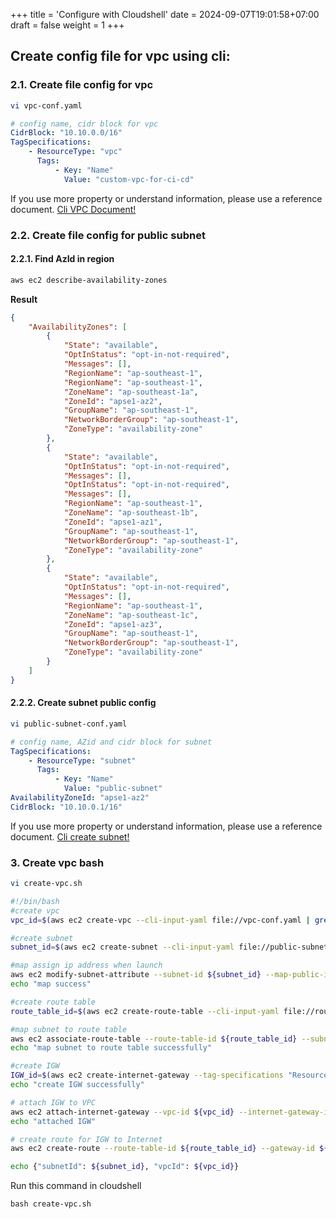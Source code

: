 +++
title = 'Configure with Cloudshell'
date = 2024-09-07T19:01:58+07:00
draft = false
weight = 1
+++

## Create config file for vpc using cli:

### 2.1. Create file config for vpc

```bash
vi vpc-conf.yaml
```

```yaml
# config name, cidr block for vpc
CidrBlock: "10.10.0.0/16"
TagSpecifications:
    - ResourceType: "vpc"
      Tags:
          - Key: "Name"
            Value: "custom-vpc-for-ci-cd"
```

If you use more property or understand information, please use a reference document. [Cli VPC Document!](https://docs.aws.amazon.com/cli/latest/reference/ec2/create-vpc.html)

### 2.2. Create file config for public subnet

#### 2.2.1. Find AzId in region

```bash
aws ec2 describe-availability-zones
```

**Result**
```JSON
{
    "AvailabilityZones": [
        {
            "State": "available",
            "OptInStatus": "opt-in-not-required",
            "Messages": [],
            "RegionName": "ap-southeast-1",
            "RegionName": "ap-southeast-1",
            "ZoneName": "ap-southeast-1a",
            "ZoneId": "apse1-az2",
            "GroupName": "ap-southeast-1",
            "NetworkBorderGroup": "ap-southeast-1",
            "ZoneType": "availability-zone"
        },
        {
            "State": "available",
            "OptInStatus": "opt-in-not-required",
            "Messages": [],
            "OptInStatus": "opt-in-not-required",
            "Messages": [],
            "RegionName": "ap-southeast-1",
            "ZoneName": "ap-southeast-1b",
            "ZoneId": "apse1-az1",
            "GroupName": "ap-southeast-1",
            "NetworkBorderGroup": "ap-southeast-1",
            "ZoneType": "availability-zone"
        },
        {
            "State": "available",
            "OptInStatus": "opt-in-not-required",
            "Messages": [],
            "RegionName": "ap-southeast-1",
            "ZoneName": "ap-southeast-1c",
            "ZoneId": "apse1-az3",
            "GroupName": "ap-southeast-1",
            "NetworkBorderGroup": "ap-southeast-1",
            "ZoneType": "availability-zone"
        }
    ]
}
```

#### 2.2.2. Create subnet public config

```bash
vi public-subnet-conf.yaml
```

```yaml
# config name, AZid and cidr block for subnet
TagSpecifications:
    - ResourceType: "subnet"
      Tags:
          - Key: "Name"
            Value: "public-subnet"
AvailabilityZoneId: "apse1-az2"
CidrBlock: "10.10.0.1/16"
```

If you use more property or understand information, please use a reference document. [Cli create subnet!](https://docs.aws.amazon.com/cli/latest/reference/ec2/create-subnet.html)

### 3. Create vpc bash

```bash
vi create-vpc.sh
```

```bash
#!/bin/bash
#create vpc
vpc_id=$(aws ec2 create-vpc --cli-input-yaml file://vpc-conf.yaml | grep -oP '"VpcId":\s*"\K[^"]+')

#create subnet
subnet_id=$(aws ec2 create-subnet --cli-input-yaml file://public-subnet-conf --vpc-id ${vpc_id}| grep -oP '"SubnetId":\s*"\K[^"]+')

#map assign ip address when launch
aws ec2 modify-subnet-attribute --subnet-id ${subnet_id} --map-public-ip-on-launch
echo "map success"

#create route table
route_table_id=$(aws ec2 create-route-table --cli-input-yaml file://route-table-conf.yaml --vpc-id ${vpc_id} | grep -oP '"RouteTableId":\s*"\K[^"]+')

#map subnet to route table
aws ec2 associate-route-table --route-table-id ${route_table_id} --subnet-id ${subnet_id}
echo "map subnet to route table successfully"

#create IGW
IGW_id=$(aws ec2 create-internet-gateway --tag-specifications "ResourceType=internet-gateway, Tags=[{Key=Name, Value=custom-internet-gateway}]" | grep -oP '"InternetGatewayId":\s*"\K[^"]+')
echo "create IGW successfully"

# attach IGW to VPC
aws ec2 attach-internet-gateway --vpc-id ${vpc_id} --internet-gateway-id ${IGW_id}
echo "attached IGW"

# create route for IGW to Internet
aws ec2 create-route --route-table-id ${route_table_id} --gateway-id ${IGW_id} --destination-cidr-block 0.0.0.0/0

echo {"subnetId": ${subnet_id}, "vpcId": ${vpc_id}}
```

Run this command in cloudshell

```console
bash create-vpc.sh
```





